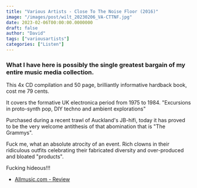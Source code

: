 ```yaml
---
title: "Various Artists - Close To The Noise Floor (2016)"
image: "/images/post/wilt_20230206_VA-CTTNF.jpg"
date: 2023-02-06T00:00:00.0000000
draft: false
author: "David"
tags: ["variousartists"]
categories: ["Listen"]
---
```

### What I have here is possibly the single greatest bargain of my entire music media collection.

 This 4x CD compilation and 50 page, brilliantly informative hardback book, cost me 79 cents. 

 It covers the formative UK electronica period from 1975 to 1984. "Excursions in proto-synth pop, DIY techno and ambient explorations"

 Purchased during a recent trawl of Auckland's JB-hifi, today it has proved to be the very welcome antithesis of that abomination that is "The Grammys". 

 Fuck me, what an absolute atrocity of an event. Rich clowns in their ridiculous outfits celebrating their fabricated diversity and over-produced and bloated "products".

 Fucking hideous!!!

-  [Allmusic.com - Review](https://www.allmusic.com/album/close-to-the-noise-floor-formative-uk-electronica-1975-1984-mw0002915684)